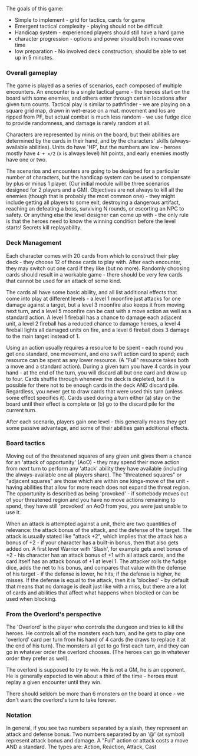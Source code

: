 The goals of this game:

* Simple to implement - grid for tactics, cards for game
* Emergent tactical complexity - playing should not be difficult
* Handicap system - experienced players should still have a hard game
* character progression - options and power should both increase over time
* low preparation - No involved deck construction; should be able to set up in 5 minutes.


### Overall gameplay

The game is played as a series of scenarios, each composed of multiple encounters.
An encounter is a single tactical game - the heroes start on the board with some enemies,
and others enter through certain locations after given turn counts. Tactical play is
similar to pathfinder - we are playing on a square grid map, drawn in wet-erase on a mat.
movement and los are ripped from PF, but actual combat is much less random - we use fudge
dice to provide randomness, and damage is rarely random at all.

Characters are represented by minis on the board, but their abilities are determined by
the cards in their hand, and by the characters' skills (always-available abilities).
Units do have 'HP', but the numbers are low - heroes mostly have `4 + x/2` (x is always
level) hit points, and early enemies mostly have one or two.

The scenarios and encounters are going to be designed for a particular number of characters,
but the handicap system can be used to compensate by plus or minus 1 player. (Our initial
module will be three scenarios designed for 2 players and a GM). Objectives are not always
to kill all the enemies (though that is probably the most common one) - they might include
getting all players to some exit, destroying a dangerous artifact, reaching an defeating
a boss, surviving N rounds, or escorting an NPC to safety. Or anything else the level
designer can come up with - the only rule is that the heroes need to know the winning condition
before the level starts! Secrets kill replayability.

### Deck Management

Each character comes with 20 cards from which to construct their play deck - they choose
12 of those cards to play with. After each encounter, they may switch out one card if
they like (but no more). Randomly choosing cards should result in a workable game - there
should be very few cards that cannot be used for an attack of some kind.

The cards all have some basic ability, and all list additional effects that come into
play at different levels - a level 1 moonfire just attacks for one damage against a
target, but a level 3 moonfire also keeps it from moving next turn, and a level 5
moonfire can be cast with a move action as well as a standard action. A level 1 fireball
has a chance to damage each adjacent unit, a level 2 fireball has a reduced chance to
damage heroes, a level 4 fireball lights all damaged units on fire, and a level 6
fireball does 3 damage to the main target instead of 1.

Using an action usually requires a resource to be spent - each round you get one standard,
one movement, and one swift action card to spend; each resource can be spent as any lower
resource. (A "Full" resource takes both a move and a standard action). During a given turn
you have 4 cards in your hand - at the end of the turn, you will discard all but one card
and draw up to four. Cards shuffle through whenever the deck is depleted, but it is
possible for there not to be enough cards in the deck AND discard pile. Regardless, you
never get to draw cards that were used this turn (unless some effect specifies it). Cards
used during a turn either (a) stay on the board until their effect is complete or (b) go
to the discard pile for the current turn.

After each scenario, players gain one level - this generally means they get some passive
advantage, and some of their abilities gain additional effects.

### Board tactics

Moving out of the threatened squares of any given unit gives them a chance for an 'attack
of opportunity' (AoO) - they may spend their move action from *next* turn to perform any
'attack' ability they have available (including the always-available one all players share).
The "threatened squares" or "adjacent squares" are those which are within one kings-move
of the unit - having abilities that allow for more reach does not expand the threat region.
The opportunity is described as being 'provoked' - if somebody moves out of your threatened
region and you have no move actions remaining to spend, they have still 'provoked' an AoO
from you, you were just unable to use it.

When an attack is attempted against a unit, there are two quantities of relevance: the attack
bonus of the attack, and the defense of the target. The attack is usually stated like "attack +2",
which implies that the attack has a bonus of +2 - if your character has a built-in bonus, then
that also gets added on. A first level Warrior with 'Slash', for example gets a net bonus of
+2 - his character has an attack bonus of +1 with all attack cards, and the card itself has
an attack bonus of +1 at level 1. The attacker rolls the fudge dice, adds the net to his bonus,
and compares that value with the defense of his target - if the defense is lower, he hits; if
the defense is higher, he misses. If the defense is equal to the attack, then it is 'blocked' -
by default that means that no damage is dealt just like with a miss, but there are a lot of
cards and abilities that affect what happens when blocked or can be used when blocking.

### From the Overlord's perspective

The 'Overlord' is the player who controls the dungeon and tries to kill the heroes. He controls
all of the monsters each turn, and he gets to play one 'overlord' card per turn from his hand
of 4 cards (he draws to replace it at the end of his turn). The monsters all get to go first
each turn, and they can go in whatever order the overlord chooses. (The heroes can go in
whatever order they prefer as well).

The overlord is supposed to *try to win*. He is not a GM, he is an opponent. He is generally
expected to win about a third of the time - heroes must replay a given encounter until they win.

There should seldom be more than 6 monsters on the board at once - we don't want the overlord's
turn to take forever.

### Notation

In general, if you see two numbers separated by a slash, they represent an attack and defense bonus.
Two numbers separated by an '@' (at symbol) represent attack bonus and damage.
A "Full" action or attack costs a move AND a standard.
The types are: Action, Reaction, Attack, Cast

